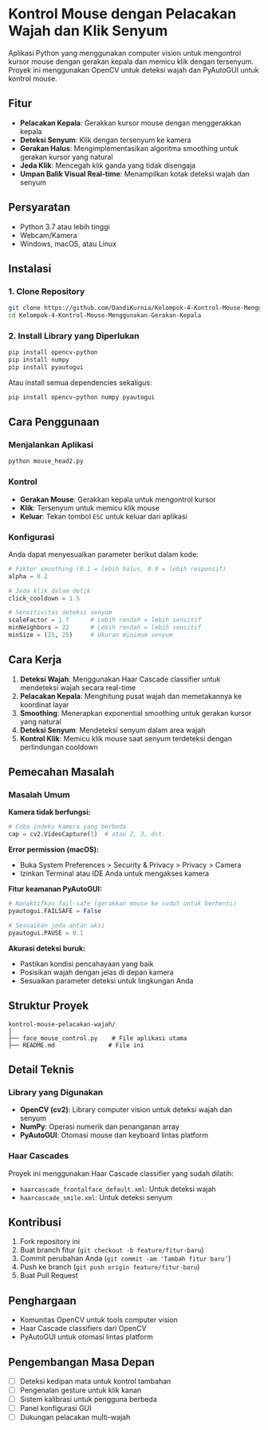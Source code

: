 # Kontrol Mouse dengan Pelacakan Wajah dan Klik Senyum

Aplikasi Python yang menggunakan computer vision untuk mengontrol kursor mouse dengan gerakan kepala dan memicu klik dengan tersenyum. Proyek ini menggunakan OpenCV untuk deteksi wajah dan PyAutoGUI untuk kontrol mouse.

## Fitur

- **Pelacakan Kepala**: Gerakkan kursor mouse dengan menggerakkan kepala
- **Deteksi Senyum**: Klik dengan tersenyum ke kamera
- **Gerakan Halus**: Mengimplementasikan algoritma smoothing untuk gerakan kursor yang natural
- **Jeda Klik**: Mencegah klik ganda yang tidak disengaja
- **Umpan Balik Visual Real-time**: Menampilkan kotak deteksi wajah dan senyum

## Persyaratan

- Python 3.7 atau lebih tinggi
- Webcam/Kamera
- Windows, macOS, atau Linux

## Instalasi

### 1. Clone Repository

```bash
git clone https://github.com/DandiKurnia/Kelompok-4-Kontrol-Mouse-Menggunakan-Gerakan-Kepala
cd Kelompok-4-Kontrol-Mouse-Menggunakan-Gerakan-Kepala
```

### 2. Install Library yang Diperlukan

```bash
pip install opencv-python
pip install numpy
pip install pyautogui
```

Atau install semua dependencies sekaligus:

```bash
pip install opencv-python numpy pyautogui
```

## Cara Penggunaan

### Menjalankan Aplikasi

```bash
python mouse_head2.py
```

### Kontrol

- **Gerakan Mouse**: Gerakkan kepala untuk mengontrol kursor
- **Klik**: Tersenyum untuk memicu klik mouse
- **Keluar**: Tekan tombol `ESC` untuk keluar dari aplikasi

### Konfigurasi

Anda dapat menyesuaikan parameter berikut dalam kode:

```python
# Faktor smoothing (0.1 = lebih halus, 0.9 = lebih responsif)
alpha = 0.2

# Jeda klik dalam detik
click_cooldown = 1.5

# Sensitivitas deteksi senyum
scaleFactor = 1.7      # Lebih rendah = lebih sensitif
minNeighbors = 22      # Lebih rendah = lebih sensitif
minSize = (25, 25)     # Ukuran minimum senyum
```

## Cara Kerja

1. **Deteksi Wajah**: Menggunakan Haar Cascade classifier untuk mendeteksi wajah secara real-time
2. **Pelacakan Kepala**: Menghitung pusat wajah dan memetakannya ke koordinat layar
3. **Smoothing**: Menerapkan exponential smoothing untuk gerakan kursor yang natural
4. **Deteksi Senyum**: Mendeteksi senyum dalam area wajah
5. **Kontrol Klik**: Memicu klik mouse saat senyum terdeteksi dengan perlindungan cooldown

## Pemecahan Masalah

### Masalah Umum

**Kamera tidak berfungsi:**

```python
# Coba indeks kamera yang berbeda
cap = cv2.VideoCapture(1)  # atau 2, 3, dst.
```

**Error permission (macOS):**

- Buka System Preferences > Security & Privacy > Privacy > Camera
- Izinkan Terminal atau IDE Anda untuk mengakses kamera

**Fitur keamanan PyAutoGUI:**

```python
# Nonaktifkan fail-safe (gerakkan mouse ke sudut untuk berhenti)
pyautogui.FAILSAFE = False

# Sesuaikan jeda antar aksi
pyautogui.PAUSE = 0.1
```

**Akurasi deteksi buruk:**

- Pastikan kondisi pencahayaan yang baik
- Posisikan wajah dengan jelas di depan kamera
- Sesuaikan parameter deteksi untuk lingkungan Anda

## Struktur Proyek

```
kontrol-mouse-pelacakan-wajah/
│
├── face_mouse_control.py    # File aplikasi utama
├── README.md               # File ini
```

## Detail Teknis

### Library yang Digunakan

- **OpenCV (cv2)**: Library computer vision untuk deteksi wajah dan senyum
- **NumPy**: Operasi numerik dan penanganan array
- **PyAutoGUI**: Otomasi mouse dan keyboard lintas platform

### Haar Cascades

Proyek ini menggunakan Haar Cascade classifier yang sudah dilatih:

- `haarcascade_frontalface_default.xml`: Untuk deteksi wajah
- `haarcascade_smile.xml`: Untuk deteksi senyum

## Kontribusi

1. Fork repository ini
2. Buat branch fitur (`git checkout -b feature/fitur-baru`)
3. Commit perubahan Anda (`git commit -am 'Tambah fitur baru'`)
4. Push ke branch (`git push origin feature/fitur-baru`)
5. Buat Pull Request

## Penghargaan

- Komunitas OpenCV untuk tools computer vision
- Haar Cascade classifiers dari OpenCV
- PyAutoGUI untuk otomasi lintas platform

## Pengembangan Masa Depan

- [ ] Deteksi kedipan mata untuk kontrol tambahan
- [ ] Pengenalan gesture untuk klik kanan
- [ ] Sistem kalibrasi untuk pengguna berbeda
- [ ] Panel konfigurasi GUI
- [ ] Dukungan pelacakan multi-wajah
